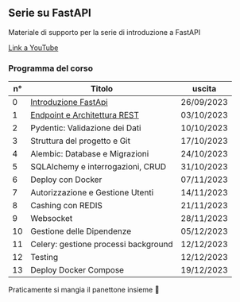 ## Serie su FastAPI

Materiale di supporto per la serie di introduzione a FastAPI

[Link a YouTube](https://www.youtube.com/@HappyBackending/)

### Programma del corso

| n° | Titolo                                                       | uscita     |
|----|--------------------------------------------------------------|------------|
| 0  | [Introduzione FastApi](https://youtu.be/OvOSOO6PR3k)         | 26/09/2023 |
| 1  | [Endpoint e Architettura REST](https://youtu.be/uXqpSg4ZVv8) | 03/10/2023 |
| 2  | Pydentic: Validazione dei Dati                               | 10/10/2023 |
| 3  | Struttura del progetto e Git                                 | 17/10/2023 |
| 4  | Alembic: Database e Migrazioni                               | 24/10/2023 |
| 5  | SQLAlchemy e interrogazioni, CRUD                            | 31/10/2023 |
| 6  | Deploy con Docker                                            | 07/11/2023 |
| 7  | Autorizzazione e Gestione Utenti                             | 14/11/2023 |
| 8  | Cashing con REDIS                                            | 21/11/2023 |
| 9  | Websocket                                                    | 28/11/2023 |
| 10 | Gestione delle Dipendenze                                    | 05/12/2023 |
| 11 | Celery: gestione processi background                         | 12/12/2023 |
| 12 | Testing                                                      | 12/12/2023 |
| 13 | Deploy Docker Compose                                        | 19/12/2023 |

Praticamente si mangia il panettone insieme 🎄